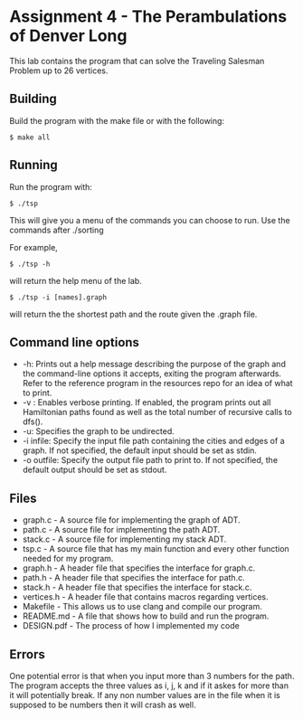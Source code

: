 # Assignment 4 - The Perambulations of Denver Long

This lab contains the program that can solve the Traveling Salesman Problem up to 26 vertices. 

## Building

Build the program with the make file or with the following:
```
$ make all
```

## Running

Run the program with:
```
$ ./tsp
```
This will give you a menu of the commands you can choose to run. Use the commands after ./sorting

For example,
```
$ ./tsp -h
```
will return the help menu of the lab.

```
$ ./tsp -i [names].graph
```
will return the the shortest path and the route given the .graph file.

## Command line options

* -h: Prints out a help message describing the purpose of the graph and the command-line options it accepts, exiting the program afterwards. Refer to the reference program in the resources repo for an idea of what to print.
* -v : Enables verbose printing. If enabled, the program prints out all Hamiltonian paths found as well as the total number of recursive calls to dfs().
* -u: Specifies the graph to be undirected.
* -i infile: Specify the input file path containing the cities and edges of a graph. If not specified, the default input should be set as stdin.
* -o outfile: Specify the output file path to print to. If not specified, the default output should be set as stdout.

## Files

* graph.c - A source file for implementing the graph of ADT.
* path.c - A source file for implementing the path ADT.
* stack.c - A source file for implementing my stack ADT.
* tsp.c - A source file that has my main function and every other function needed for my program.
* graph.h - A header file that specifies the interface for graph.c.
* path.h - A header file that specifies the interface for path.c.
* stack.h - A header file that specifies the interface for stack.c.
* vertices.h - A header file that contains macros regarding vertices.
* Makefile - This allows us to use clang and compile our program.
* README.md - A file that shows how to build and run the program.
* DESIGN.pdf - The process of how I implemented my code

## Errors

One potential error is that when you input more than 3 numbers for the path. The program accepts the three values as i, j, k and if it askes for more than it will potentially break. If any non number values are in the file when it is supposed to be numbers then it will crash as well.
